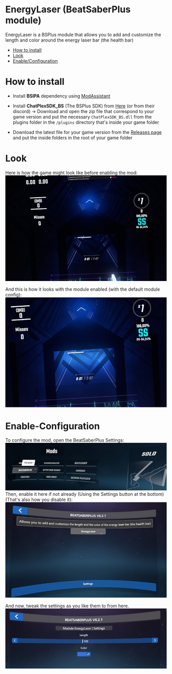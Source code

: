 # EnergyLaser (BeatSaberPlus module)

EnergyLaser is a BSPlus module that allows you to add and customize the length and color around the energy laser bar (the health bar)

- [How to install](#how-to-install)
- [Look](#look)
- [Enable/Configuration](#enable-configuration)

# How to install

- Install **BSIPA** dependency using [ModAssistant](https://github.com/Assistant/ModAssistant)

- Install **ChatPlexSDK_BS** (The BSPlus SDK) from [Here](https://github.com/hardcpp/BeatSaberPlus/releases) (or from their discord) -> Download and open the zip file that correspond to your game version and put the necessary `ChatPlexSDK_BS.dll` from the plugins folder in the `/plugins` directory that's inside your game folder

- Download the latest file for your game version from the [Releases page](https://github.com/Kuurama/BeatSaberPlus_EnergyLaser/releases) and put the inside folders in the root of your game folder

# Look

Here is how the game might look like before enabling the mod:
![alt text](./Media/Before.jpg)

And this is how it looks with the module enabled (with the default module config):
![alt text](./Media/After.jpg)

# Enable-Configuration

To configure the mod, open the BeatSaberPlus Settings: ![alt text](./Media/BeatSaberPlus_Button.jpg)
Then, enable it here if not already (Using the Settings button at the bottom) (That's also how you disable it): ![alt text](./Media/BSPlus_Settings.jpg)

And now, tweak the settings as you like them to from here. ![alt text](./Media/EnergyLaser_Settings.jpg)
